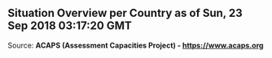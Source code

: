 ## Situation Overview per Country as of Sun, 23 Sep 2018 03:17:20 GMT

Source: **ACAPS (Assessment Capacities Project) - https://www.acaps.org**